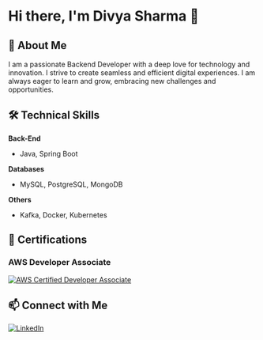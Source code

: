 # Hi there, I'm Divya Sharma 👋

## 🚀 About Me
I am a passionate Backend Developer with a deep love for technology and innovation. I strive to create seamless and efficient digital experiences. I am always eager to learn and grow, embracing new challenges and opportunities.

## 🛠 Technical Skills

**Back-End**
- Java, Spring Boot

**Databases**
- MySQL, PostgreSQL, MongoDB

**Others**
- Kafka, Docker, Kubernetes

## 📜 Certifications

### AWS Developer Associate
[![AWS Certified Developer Associate](https://images.credly.com/size/120x120/images/b9feab85-1a43-4f6c-99a5-631b88d5461b/image.png)](https://www.credly.com/badges/9da8bf39-8233-43bf-812f-aa6592e37a5b/public_url)

## 📫 Connect with Me

[![LinkedIn](https://img.shields.io/badge/LinkedIn-Connect-blue)](https://www.linkedin.com/in/divya-sharma-1b9463204/)
